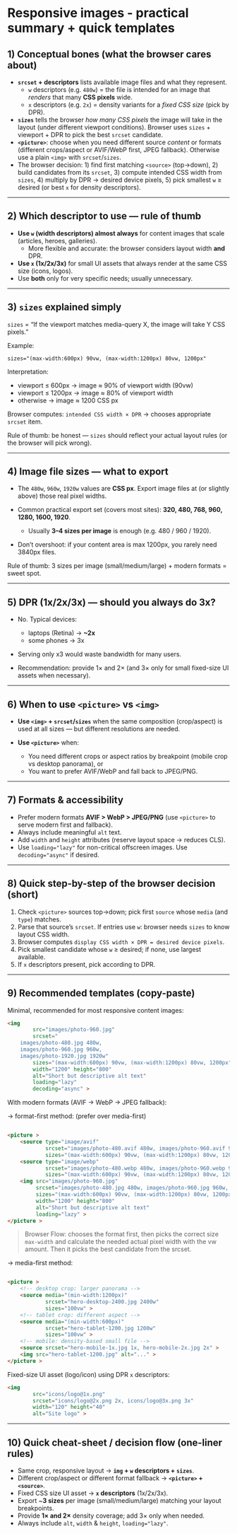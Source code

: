 # Responsive images - practical summary + quick templates

## 1) Conceptual bones (what the browser cares about)

- **`srcset` + descriptors** lists available image files and what they represent.
    - `w` descriptors (e.g. `480w`) = the file is intended for an image that *renders* that many **CSS pixels** wide.
    - `x` descriptors (e.g. `2x`) = density variants for a *fixed CSS size* (pick by DPR).
- **`sizes`** tells the browser *how many CSS pixels* the image will take in the layout (under different viewport
  conditions). Browser uses `sizes` + viewport + DPR to pick the best `srcset` candidate.
- **`<picture>`**: choose when you need different source *content* or formats (different crops/aspect or AVIF/WebP
  first, JPEG fallback). Otherwise use a plain `<img>` with `srcset`/`sizes`.
- The browser decision: 1) find first matching `<source>` (top→down), 2) build candidates from its `srcset`, 3) compute
  intended CSS width from `sizes`, 4) multiply by DPR → desired device pixels, 5) pick smallest `w` ≥ desired (or best
  `x` for density descriptors).

---

## 2) Which descriptor to use — rule of thumb

- **Use `w` (width descriptors) almost always** for content images that scale (articles, heroes, galleries).
    - More flexible and accurate: the browser considers layout width **and** DPR.
- **Use `x` (1x/2x/3x)** for small UI assets that always render at the same CSS size (icons, logos).
- Use **both** only for very specific needs; usually unnecessary.

---

## 3) `sizes` explained simply

`sizes` = “If the viewport matches media-query X, the image will take Y CSS pixels.”

Example:

```text
sizes="(max-width:600px) 90vw, (max-width:1200px) 80vw, 1200px"
```

Interpretation:

- viewport ≤ 600px → image ≈ 90% of viewport width (90vw)
- viewport ≤ 1200px → image ≈ 80% of viewport width
- otherwise → image ≈ 1200 CSS px

Browser computes: `intended CSS width × DPR` → chooses appropriate `srcset` item.

Rule of thumb: be honest — `sizes` should reflect your actual layout rules (or the browser will pick wrong).

---

## 4) Image file sizes — what to export

- The `480w`, `960w`, `1920w` values are **CSS px**. Export image files at (or slightly above) those real pixel widths.
- Common practical export set (covers most sites): **320, 480, 768, 960, 1280, 1600, 1920**.

    - Usually **3–4 sizes per image** is enough (e.g. 480 / 960 / 1920).
- Don’t overshoot: if your content area is max 1200px, you rarely need 3840px files.

Rule of thumb: 3 sizes per image (small/medium/large) + modern formats = sweet spot.

---

## 5) DPR (1x/2x/3x) — should you always do 3x?

- No. Typical devices:

    - laptops (Retina) → **~2x**
    - some phones → 3x
- Serving only x3 would waste bandwidth for many users.
- Recommendation: provide 1× and 2× (and 3× only for small fixed-size UI assets when necessary).

---

## 6) When to use `<picture>` vs `<img>`

- **Use `<img>` + `srcset`/`sizes`** when the same composition (crop/aspect) is used at all sizes — but different
  resolutions are needed.
- **Use `<picture>`** when:

    - You need different crops or aspect ratios by breakpoint (mobile crop vs desktop panorama), or
    - You want to prefer AVIF/WebP and fall back to JPEG/PNG.

---

## 7) Formats & accessibility

- Prefer modern formats **AVIF > WebP > JPEG/PNG** (use `<picture>` to serve modern first and fallback).
- Always include meaningful `alt` text.
- Add `width` and `height` attributes (reserve layout space → reduces CLS).
- Use `loading="lazy"` for non-critical offscreen images. Use `decoding="async"` if desired.

---

## 8) Quick step-by-step of the browser decision (short)

1. Check `<picture>` sources top→down; pick first `source` whose `media` (and `type`) matches.
2. Parse that source’s `srcset`. If entries use `w`: browser needs `sizes` to know layout CSS width.
3. Browser computes `display CSS width × DPR = desired device pixels`.
4. Pick smallest candidate whose `w` ≥ desired; if none, use largest available.
5. If `x` descriptors present, pick according to DPR.

---

## 9) Recommended templates (copy-paste)

Minimal, recommended for most responsive content images:

```html
<img
        src="images/photo-960.jpg"
        srcset="
    images/photo-480.jpg 480w,
    images/photo-960.jpg 960w,
    images/photo-1920.jpg 1920w"
        sizes="(max-width:600px) 90vw, (max-width:1200px) 80vw, 1200px"
        width="1200" height="800"
        alt="Short but descriptive alt text"
        loading="lazy"
        decoding="async" >
```

With modern formats (AVIF → WebP → JPEG fallback):

-> format-first method: (prefer over media-first)

```html

<picture >
    <source type="image/avif"
            srcset="images/photo-480.avif 480w, images/photo-960.avif 960w, images/photo-1920.avif 1920w"
            sizes="(max-width:600px) 90vw, (max-width:1200px) 80vw, 1200px" >
    <source type="image/webp"
            srcset="images/photo-480.webp 480w, images/photo-960.webp 960w, images/photo-1920.webp 1920w"
            sizes="(max-width:600px) 90vw, (max-width:1200px) 80vw, 1200px" >
    <img src="images/photo-960.jpg"
         srcset="images/photo-480.jpg 480w, images/photo-960.jpg 960w, images/photo-1920.jpg 1920w"
         sizes="(max-width:600px) 90vw, (max-width:1200px) 80vw, 1200px"
         width="1200" height="800"
         alt="Short but descriptive alt text"
         loading="lazy" >
</picture >
```

> Browser Flow: chooses the format first, then picks the correct size `max-width` and calculate the needed actual pixel width
> with the vw amount. Then it picks the best candidate from the srcset.

-> media-first method:

```html

<picture >
    <!-- desktop crop: larger panorama -->
    <source media="(min-width:1200px)"
            srcset="hero-desktop-2400.jpg 2400w"
            sizes="100vw" >
    <!-- tablet crop: different aspect -->
    <source media="(min-width:600px)"
            srcset="hero-tablet-1200.jpg 1200w"
            sizes="100vw" >
    <!-- mobile: density-based small file -->
    <source srcset="hero-mobile-1x.jpg 1x, hero-mobile-2x.jpg 2x" >
    <img src="hero-tablet-1200.jpg" alt="..." >
</picture >
```

Fixed-size UI asset (logo/icon) using DPR `x` descriptors:

```html
<img
        src="icons/logo@1x.png"
        srcset="icons/logo@2x.png 2x, icons/logo@3x.png 3x"
        width="120" height="40"
        alt="Site logo" >
```

---

## 10) Quick cheat-sheet / decision flow (one-liner rules)

- Same crop, responsive layout → **`img` + `w` descriptors + `sizes`**.
- Different crop/aspect or different format fallback → **`<picture>` + `<source>`**.
- Fixed CSS size UI asset → **`x` descriptors** (1x/2x/3x).
- Export ~**3 sizes** per image (small/medium/large) matching your layout breakpoints.
- Provide **1× and 2×** density coverage; add 3× only when needed.
- Always include `alt`, `width` & `height`, `loading="lazy"`.

